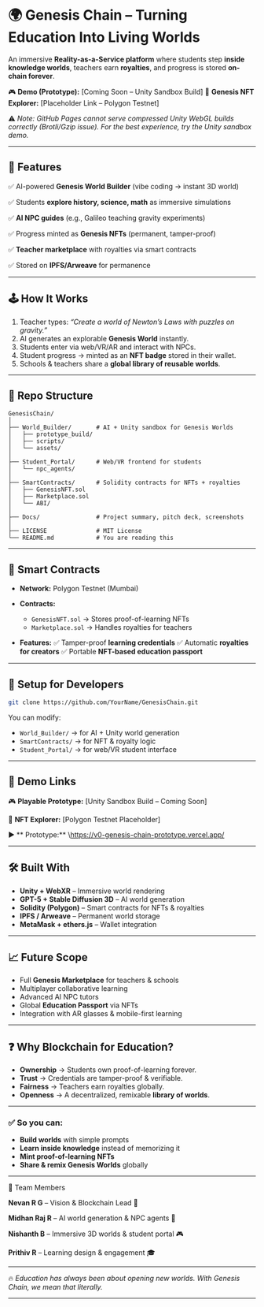 

# 🌍 Genesis Chain – Turning Education Into Living Worlds

An immersive **Reality-as-a-Service platform** where students step **inside knowledge worlds**, teachers earn **royalties**, and progress is stored **on-chain forever**.

🎮 **Demo (Prototype):** \[Coming Soon – Unity Sandbox Build]
📜 **Genesis NFT Explorer:** \[Placeholder Link – Polygon Testnet]

⚠️ *Note: GitHub Pages cannot serve compressed Unity WebGL builds correctly (Brotli/Gzip issue). For the best experience, try the Unity sandbox demo.*

---

## 🌟 Features

✅ AI-powered **Genesis World Builder** (vibe coding → instant 3D world)

✅ Students **explore history, science, math** as immersive simulations

✅ **AI NPC guides** (e.g., Galileo teaching gravity experiments)

✅ Progress minted as **Genesis NFTs** (permanent, tamper-proof)

✅ **Teacher marketplace** with royalties via smart contracts

✅ Stored on **IPFS/Arweave** for permanence

---

## 🕹 How It Works

1. Teacher types: *“Create a world of Newton’s Laws with puzzles on gravity.”*
2. AI generates an explorable **Genesis World** instantly.
3. Students enter via web/VR/AR and interact with NPCs.
4. Student progress → minted as an **NFT badge** stored in their wallet.
5. Schools & teachers share a **global library of reusable worlds**.

---

## 📂 Repo Structure

```
GenesisChain/
│
├── World_Builder/       # AI + Unity sandbox for Genesis Worlds
│   ├── prototype_build/
│   ├── scripts/
│   └── assets/
│
├── Student_Portal/      # Web/VR frontend for students
│   └── npc_agents/
│
├── SmartContracts/      # Solidity contracts for NFTs + royalties
│   ├── GenesisNFT.sol
│   ├── Marketplace.sol
│   └── ABI/
│
├── Docs/                # Project summary, pitch deck, screenshots
│
├── LICENSE              # MIT License
└── README.md            # You are reading this
```

---

## 🔗 Smart Contracts

* **Network:** Polygon Testnet (Mumbai)
* **Contracts:**

  * `GenesisNFT.sol` → Stores proof-of-learning NFTs
  * `Marketplace.sol` → Handles royalties for teachers
* **Features:**
  ✅ Tamper-proof **learning credentials**
  ✅ Automatic **royalties for creators**
  ✅ Portable **NFT-based education passport**

---

## 🚀 Setup for Developers

```bash
git clone https://github.com/YourName/GenesisChain.git
```

You can modify:

* `World_Builder/` → for AI + Unity world generation
* `SmartContracts/` → for NFT & royalty logic
* `Student_Portal/` → for web/VR student interface

---

## 🔗 Demo Links

🎮 **Playable Prototype:** \[Unity Sandbox Build – Coming Soon]

📜 **NFT Explorer:** \[Polygon Testnet Placeholder]

▶️ ** Prototype:** \https://v0-genesis-chain-prototype.vercel.app/

---

## 🛠 Built With

* **Unity + WebXR** – Immersive world rendering
* **GPT-5 + Stable Diffusion 3D** – AI world generation
* **Solidity (Polygon)** – Smart contracts for NFTs & royalties
* **IPFS / Arweave** – Permanent world storage
* **MetaMask + ethers.js** – Wallet integration

---

## 📈 Future Scope

* Full **Genesis Marketplace** for teachers & schools
* Multiplayer collaborative learning
* Advanced AI NPC tutors
* Global **Education Passport** via NFTs
* Integration with AR glasses & mobile-first learning

---

## ❓ Why Blockchain for Education?

* **Ownership** → Students own proof-of-learning forever.
* **Trust** → Credentials are tamper-proof & verifiable.
* **Fairness** → Teachers earn royalties globally.
* **Openness** → A decentralized, remixable **library of worlds**.

---

### ✅ **So you can:**

* **Build worlds** with simple prompts
* **Learn inside knowledge** instead of memorizing it
* **Mint proof-of-learning NFTs**
* **Share & remix Genesis Worlds** globally

---

👥 Team Members

**Nevan R G** – Vision & Blockchain Lead 🚀

**Midhan Raj R** – AI world generation & NPC agents 🤖

**Nishanth B** – Immersive 3D worlds & student portal 🎮

**Prithiv R** – Learning design & engagement 🎓

---

🔥 *Education has always been about opening new worlds. With Genesis Chain, we mean that literally.*

---


